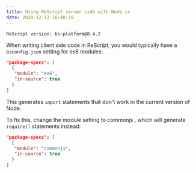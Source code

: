 ```yaml
---
title: Using ReScript server side with Node.js
date: 2020-12-12 16:48:19
---
```


```
ReScript version: bs-platform@8.4.2
```

When writing client side code in ReScript, you would typically have a `bsconfig.json` setting for es6 modules:

```json
"package-specs": [
  {
   "module": "es6",
   "in-source": true
  }
]
```

This generates `import` statements that don't work in the current version of Node.

To fix this, change the module setting to commonjs , which will generate `require()` statements instead:

```json
"package-specs": [
  {
   "module": "commonjs",
   "in-source": true
  }
]
```
